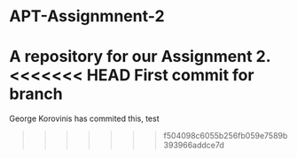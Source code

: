 # APT-Assignmnent-2
A repository for our Assignment 2.
<<<<<<< HEAD
First commit for branch
=======

George Korovinis has commited this, test
>>>>>>> f504098c6055b256fb059e7589b393966addce7d
